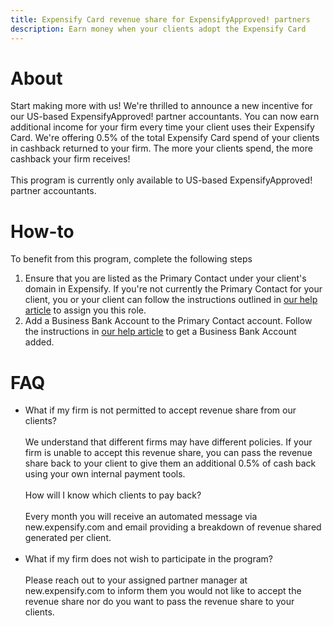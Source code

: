 ```yaml
---
title: Expensify Card revenue share for ExpensifyApproved! partners
description: Earn money when your clients adopt the Expensify Card
---
```

<!-- The lines above are required by Jekyll to process the .md file -->

# About
Start making more with us! We're thrilled to announce a new incentive for our US-based ExpensifyApproved! partner accountants. You can now earn additional income for your firm every time your client uses their Expensify Card. We're offering  0.5% of the total Expensify Card spend of your clients in cashback returned to your firm. The more your clients spend, the more cashback your firm receives!<br>
<br>This program is currently only available to US-based ExpensifyApproved! partner accountants.

# How-to
To benefit from this program, complete the following steps 
1. Ensure that you are listed as the Primary Contact under your client's domain in Expensify. If you're not currently the Primary Contact for your client, you or your client can follow the instructions outlined in [our help article](https://community.expensify.com/discussion/5749/how-to-add-and-remove-domain-admins#:~:text=Domain%20Admins%20have%20total%20control,a%20member%20of%20the%20domain.) to assign you this role.
2. Add a Business Bank Account to the Primary Contact account. Follow the instructions in [our help article](https://community.expensify.com/discussion/4751/how-to-add-a-verified-bank-account-us-only) to get a Business Bank Account added. 

# FAQ
- What if my firm is not permitted to accept revenue share from our clients? <br>
<br>We understand that different firms may have different policies. If your firm is unable to accept this revenue share, you can pass the revenue share back to your client to give them an additional 0.5% of cash back using your own internal payment tools.<br><br>
How will I know which clients to pay back? <br>
<br>Every month you will receive an automated message via new.expensify.com and email providing a breakdown of revenue shared generated per client.<br><br>
- What if my firm does not wish to participate in the program? <br>
<br>Please reach out to your assigned partner manager at new.expensify.com to inform them you would not like to accept the revenue share nor do you want to pass the revenue share to your clients. 
